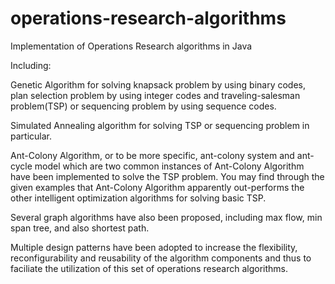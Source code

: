 # operations-research-algorithms
Implementation of Operations Research algorithms in Java

Including:

Genetic Algorithm for solving knapsack problem by using binary codes, plan selection problem by using integer codes and traveling-salesman problem(TSP) or sequencing problem by using sequence codes.

Simulated Annealing algorithm for solving TSP or sequencing problem in particular.

Ant-Colony Algorithm, or to be more specific, ant-colony system and ant-cycle model which are two common instances of Ant-Colony Algorithm have been implemented to solve the TSP problem. You may find through the given examples that Ant-Colony Algorithm apparently out-performs the other intelligent optimization algorithms for solving basic TSP.

Several graph algorithms have also been proposed, including max flow, min span tree, and also shortest path.



Multiple design patterns have been adopted to increase the flexibility, reconfigurability and reusability of the algorithm components and thus to faciliate the utilization of this set of operations research algorithms.
